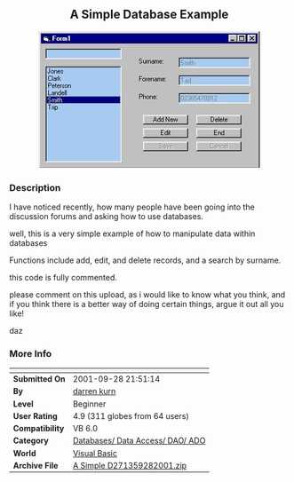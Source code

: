 ﻿<div align="center">

## A Simple Database Example

<img src="PIC200192817218425.jpg">
</div>

### Description

I have noticed recently, how many people have been going into the discussion forums and asking how to use databases.

well, this is a very simple example of how to manipulate data within databases

Functions include add, edit, and delete records, and a search by surname.

this code is fully commented.

please comment on this upload, as i would like to know what you think, and if you think there is a better way of doing certain things, argue it out all you like!

daz
 
### More Info
 


<span>             |<span>
---                |---
**Submitted On**   |2001-09-28 21:51:14
**By**             |[darren kurn](https://github.com/Planet-Source-Code/PSCIndex/blob/master/ByAuthor/darren-kurn.md)
**Level**          |Beginner
**User Rating**    |4.9 (311 globes from 64 users)
**Compatibility**  |VB 6\.0
**Category**       |[Databases/ Data Access/ DAO/ ADO](https://github.com/Planet-Source-Code/PSCIndex/blob/master/ByCategory/databases-data-access-dao-ado__1-6.md)
**World**          |[Visual Basic](https://github.com/Planet-Source-Code/PSCIndex/blob/master/ByWorld/visual-basic.md)
**Archive File**   |[A Simple D271359282001\.zip](https://github.com/Planet-Source-Code/darren-kurn-a-simple-database-example__1-27629/archive/master.zip)








